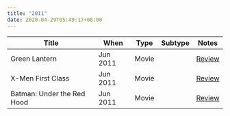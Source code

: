 ```yaml
---
title: "2011"
date: 2020-04-29T05:49:17+08:00
---
```


| Title | When | Type | Subtype | Notes |
|---|---|---|---|---|
| Green Lantern | Jun 2011 | Movie | | [Review](/2011/06/x-men-green-lantern-and-a-little-bit-of-batman/) |
| X-Men First Class | Jun 2011 | Movie | | [Review](/2011/06/x-men-green-lantern-and-a-little-bit-of-batman/) |
| Batman: Under the Red Hood | Jun 2011 | Movie | | [Review](/2011/06/x-men-green-lantern-and-a-little-bit-of-batman/) |
